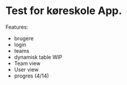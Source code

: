 # Test for køreskole App.
Features:
- brugere
- login
- teams
- dynamisk table
WIP
- Team view
- User view
- progres (4/14)
